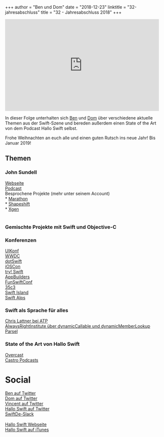 +++
author = "Ben und Dom"
date = "2018-12-23"
linktitle = "32-jahresabschluss"
title = "32 - Jahresabschluss 2018"
+++

<iframe width="100%" height="300" scrolling="no" frameborder="no" src="https://w.soundcloud.com/player/?url=https%3A//api.soundcloud.com/tracks/549180027&color=%23ff5500&auto_play=false&hide_related=false&show_comments=true&show_user=true&show_reposts=false&show_teaser=true&visual=true"></iframe>

In dieser Folge unterhalten sich [Ben](https://twitter.com/BenchR) und [Dom](https://twitter.com/swiftpainless) über verschiedene aktuelle Themen aus der Swift-Szene und bereden außerdem einen State of the Art von dem Podcast Hallo Swift selbst.

Frohe Weihnachten an euch alle und einen guten Rutsch ins neue Jahr! Bis Januar 2019!

## Themen

### John Sundell

[Webseite](https://www.swiftbysundell.com/)<br>
[Podcast](https://www.swiftbysundell.com/podcast)<br>
Besprochene Projekte (mehr unter seinem Account)<br>
    * [Marathon](https://github.com/JohnSundell/Marathon)<br>
    * [Shapeshift](https://github.com/JohnSundell/Shapeshift)<br>
    * [Xgen](https://github.com/JohnSundell/Xgen)<br>
<br>
### Gemischte Projekte mit Swift und Objective-C

### Konferenzen

[UIKonf](http://www.uikonf.com/)<br>
[WWDC](https://developer.apple.com/wwdc/)<br>
[dotSwift](https://www.dotswift.io/)<br>
[iOSCon](https://skillsmatter.com/conferences/10823-ioscon-2019-the-conference-for-ios-and-swift-developers)<br>
[try! Swift](https://www.tryswift.co/)<br>
[AppBuilders](https://appbuilders.ch/)<br>
[FunSwiftConf](http://funswiftconf.com/)<br>
[35c3](https://events.ccc.de/)<br>
[Swift Island](https://swiftisland.nl/)<br>
[Swift Alps](https://theswiftalps.com/)<br>

### Swift als Sprache für alles

[Chris Lattner bei ATP](http://atp.fm/205-chris-lattner-interview-transcript)<br>
[AlwaysRightInstitute über dynamicCallable und dynamicMemberLookup](http://www.alwaysrightinstitute.com/swift-dynamic-callable/)<br>
[Parsel](https://github.com/BenchR267/Parsel)<br>

### State of the Art von Hallo Swift

[Overcast](https://overcast.fm/)<br>
[Castro Podcasts](https://itunes.apple.com/us/app/castro-podcasts/id1080840241)<br>

# Social

[Ben auf Twitter](https://twitter.com/benchr)<br>
[Dom auf Twitter](https://twitter.com/swiftpainless)<br>
[Vincent auf Twitter](https://twitter.com/regexident)<br>
[Hallo Swift auf Twitter](https://twitter.com/hallo_swift)<br>
[SwiftDe-Slack](http://slack.swiftde.net)<br>
<br>
[Hallo Swift Webseite](http://hallo-swift.de)<br>
[Hallo Swift auf iTunes](https://itunes.apple.com/de/podcast/hallo-swift/id1225721421?mt=2)<br>
<br>

